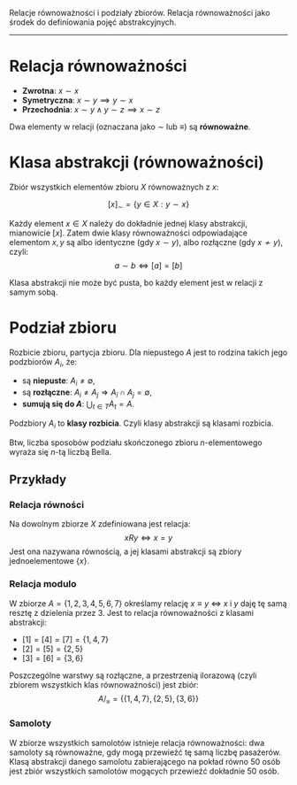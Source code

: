 Relacje równoważności i podziały zbiorów. Relacja równoważności jako środek do definiowania pojęć abstrakcyjnych.

---

# Relacja równoważności
* **Zwrotna**: $x \sim x$
* **Symetryczna**: $x \sim y \implies y \sim x$
* **Przechodnia**: $x \sim y \wedge y \sim z \implies x \sim z$

Dwa elementy w relacji (oznaczana jako $\sim$ lub  $\equiv$) są **równoważne**.

# Klasa abstrakcji (równoważności)
Zbiór wszystkich elementów zbioru $X$ równoważnych z $x$:

$${[x]}_\sim = \{y \in X : y \sim x \}$$

Każdy element $x \in X$ należy do dokładnie jednej klasy abstrakcji, mianowicie $[x]$. Zatem dwie klasy równoważności odpowiadające elementom $x, y$ są albo identyczne (gdy $x \sim y$), albo rozłączne (gdy $x \nsim y$), czyli:
$$a \sim b \Leftrightarrow [a] = [b]$$

 Klasa abstrakcji nie może być pusta, bo każdy element jest w relacji z samym sobą.

# Podział zbioru
Rozbicie zbioru, partycja zbioru. Dla niepustego $A$ jest to rodzina takich jego podzbiorów $A_i$, że:

* są **niepuste**: $A_i \neq \emptyset$,
* są **rozłączne**: $A_i\neq A_j \Longrightarrow A_i\cap A_j = \emptyset$,
* **sumują się do $A$**: $\bigcup_{t\in T} A_t = A$.

Podzbiory $A_i$ to **klasy rozbicia**. Czyli klasy abstrakcji są klasami rozbicia.

Btw, liczba sposobów podziału skończonego zbioru $n$-elementowego wyraża się $n$-tą liczbą Bella.

## Przykłady

### Relacja równości
Na dowolnym zbiorze $X$ zdefiniowana jest relacja:
$$x R y \iff x = y$$ Jest ona nazywana równością, a jej klasami abstrakcji są zbiory jednoelementowe $\{x\}$.

### Relacja modulo
W zbiorze $A = \{1,2,3,4,5,6,7\}$ określamy relację $x \equiv y$ $\iff$ $x$ i $y$ daję tę samą resztę z dzielenia przez 3. Jest to relacja równoważności z klasami abstrakcji:

* $[1] = [4] = [7] = \{1,4,7\}$
* $[2] = [5] = \{2, 5\}$
* $[3] = [6] = \{3, 6\}$

Poszczególne warstwy są rozłączne, a przestrzenią ilorazową (czyli zbiorem wszystkich klas równoważności) jest zbiór:
$${A/}_\equiv = \left \{ \left \{ 1, 4, 7 \right \}, \left \{ 2, 5 \right \}, \left \{ 3,6 \right \} \right \}$$

### Samoloty
W zbiorze wszystkich samolotów istnieje relacja równoważności: dwa samoloty są równoważne, gdy mogą przewieźć tę samą liczbę pasażerów. Klasą abstrakcji danego samolotu zabierającego na pokład równo 50 osób jest zbiór wszystkich samolotów mogących przewieźć dokładnie 50 osób.
